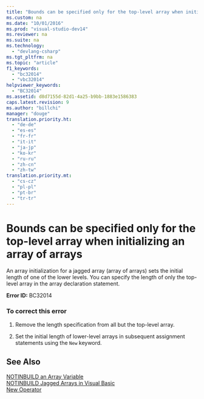 ```yaml
---
title: "Bounds can be specified only for the top-level array when initializing an array of arrays"
ms.custom: na
ms.date: "10/01/2016"
ms.prod: "visual-studio-dev14"
ms.reviewer: na
ms.suite: na
ms.technology: 
  - "devlang-csharp"
ms.tgt_pltfrm: na
ms.topic: "article"
f1_keywords: 
  - "bc32014"
  - "vbc32014"
helpviewer_keywords: 
  - "BC32014"
ms.assetid: d8d7155d-82d1-4a25-b9bb-1883e1586383
caps.latest.revision: 9
ms.author: "billchi"
manager: "douge"
translation.priority.ht: 
  - "de-de"
  - "es-es"
  - "fr-fr"
  - "it-it"
  - "ja-jp"
  - "ko-kr"
  - "ru-ru"
  - "zh-cn"
  - "zh-tw"
translation.priority.mt: 
  - "cs-cz"
  - "pl-pl"
  - "pt-br"
  - "tr-tr"
---
```

# Bounds can be specified only for the top-level array when initializing an array of arrays
An array initialization for a jagged array (array of arrays) sets the initial length of one of the lower levels. You can specify the length of only the top-level array in the array declaration statement.  
  
 **Error ID:** BC32014  
  
### To correct this error  
  
1.  Remove the length specification from all but the top-level array.  
  
2.  Set the initial length of lower-level arrays in subsequent assignment statements using the `New` keyword.  
  
## See Also  
 [NOTINBUILD  an Array Variable](assetId:///c2da78bd-6928-46ba-805f-44f819dfaf93)   
 [NOTINBUILD Jagged Arrays in Visual Basic](assetId:///05c12439-ee8f-4fef-ba75-b35402b67ab9)   
 [New Operator](../Topic/New%20Operator%20\(Visual%20Basic\).md)